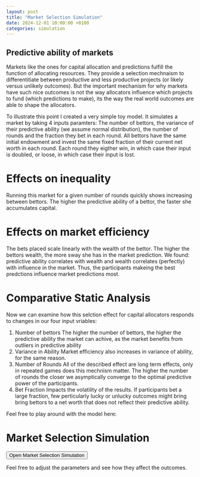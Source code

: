 ```yaml
---
layout: post
title: "Market Selection Simulation"
date: 2024-12-01 10:00:00 +0100
categories: simulation
---
```


## Predictive ability of markets

Markets like the ones for capital allocation and predictions fulfill the function of allocating resources. They provide a selection mechnaism to differentitiate between productive and less productive projects (or likely versus unlikely outcomes). But the important mechanism for why markets have such nice outcomes is not the way allocators influence which projects to fund (which predictions to make), its the way the real world outcomes are able to shape the allocators. 

To illustrate this point I created a very simple toy model. It simulates a market by taking 4 inputs paramters: The number of bettors, the variance of their predictive ability (we assume normal distribution), the number of rounds and the fraction they bet in each round. 
All bettors have the same initial endowment and invest the same fixed fraction of their current net worth in each round. Each round they eigther win, in which case their input is doubled, or loose, in which case their input is lost.  

# Effects on inequality

Running this market for a given number of rounds quickly shows increasing between bettors. The higher the predictive ability of a bettor, the faster she accumulates capital. 

# Effects on market efficiency

The bets placed scale linearly with the wealth of the bettor. The higher the bettors wealth, the more sway she has in the market prediction. 
We found: predictive ability correlates with wealth and wealth correlates (perfectly) with influence in the market. Thus, the participants makeing the best predctions influence market predictions most. 

# Comparative Static Analysis

Now we can examine how this selction effect for capital allocators responds to changes in our four input vriables: 
1. Number of bettors 
The higher the number of bettors, the higher the predictive ability the market can achive, as the market benefits from outliers in predictive ability
2. Variance in Ability
Market efficiency also increases in variance of ability, for the same reason. 
3. Number of Rounds
All of the described effect are long term effects, only in repeated games does this mechnism matter. The higher the number of rounds the closer we asymptically converge to the optimal predictive power of the participants.
4. Bet Fraction
Impacts the volatility of the results. If participants bet a large fraction, few perticularly lucky or unlucky outcomes might bring bring bettors to a net worth that does not reflect their predictive ability. 

Feel free to play around with the model here: 

# Market Selection Simulation

<a href="https://market-selection.streamlit.app/" target="_blank">
    <button>Open Market Selection Simulation</button>
</a>

Feel free to adjust the parameters and see how they affect the outcomes.